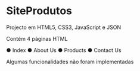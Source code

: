 # SiteProdutos

Projecto em HTML5, CSS3, JavaScript e JSON

Contém 4 páginas HTML

● Index
● About Us
● Products
● Contact Us

Algumas funcionalidades não foram implementadas
